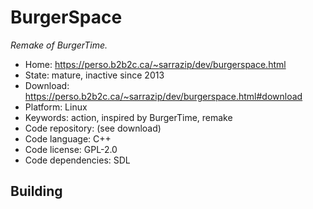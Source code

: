 # BurgerSpace

_Remake of BurgerTime._

- Home: https://perso.b2b2c.ca/~sarrazip/dev/burgerspace.html
- State: mature, inactive since 2013
- Download: https://perso.b2b2c.ca/~sarrazip/dev/burgerspace.html#download
- Platform: Linux
- Keywords: action, inspired by BurgerTime, remake
- Code repository: (see download)
- Code language: C++
- Code license: GPL-2.0
- Code dependencies: SDL

## Building
